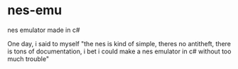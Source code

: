 # nes-emu
nes emulator made in c#

One day, i said to myself "the nes is kind of simple, theres no antitheft, there is tons of documentation, i bet i could make a nes emulator in c# without too much trouble" 
